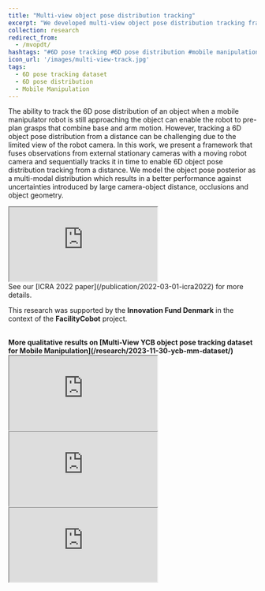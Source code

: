 ```yaml
---
title: "Multi-view object pose distribution tracking"
excerpt: "We developed multi-view object pose distribution tracking framework for pre-grasp planniong on mobile robots"
collection: research
redirect_from:
  - /mvopdt/
hashtags: "#6D pose tracking #6D pose distribution #mobile manipulation"
icon_url: '/images/multi-view-track.jpg'
tags:
  - 6D pose tracking dataset
  - 6D pose distribution
  - Mobile Manipulation
---
```


The ability to track the 6D pose distribution of an object when a mobile manipulator robot is still approaching the object can enable the robot to pre-plan grasps that combine base and arm motion. However, tracking a 6D object pose distribution from a distance can be challenging due to the limited view of the robot camera. In this work, we present a framework that fuses observations from external stationary cameras with a moving robot camera and sequentially tracks it in time to enable 6D object pose distribution tracking from a distance. We model the object pose posterior as a multi-modal distribution which results in a better performance against uncertainties introduced by large camera-object distance, occlusions and object geometry.

<iframe src="https://www.youtube.com/embed/1KYpknyz9I8?autoplay=1&amp;mute=1&amp;loop=1&amp;playlist=1KYpknyz9I8&amp;controls=0"></iframe>

<br>
See our [ICRA 2022 paper](/publication/2022-03-01-icra2022) for more details.

This research was supported by the <b>Innovation Fund Denmark</b> in the context of the <b>FacilityCobot</b> project.

<br>
<b> More qualitative results on [Multi-View YCB object pose tracking dataset for Mobile Manipulation](/research/2023-11-30-ycb-mm-dataset/) 

<iframe src="https://www.youtube.com/embed/_5iy8cGcwys?autoplay=1&amp;mute=1&amp;loop=1&amp;playlist=_5iy8cGcwys&amp;controls=0"></iframe>

<br>
<iframe src="https://www.youtube.com/embed/8sStnKewb7k?autoplay=1&amp;mute=1&amp;loop=1&amp;playlist=8sStnKewb7k&amp;controls=0"></iframe>

<br>
<iframe src="https://www.youtube.com/embed/IfsQxMLLj0g?autoplay=1&amp;mute=1&amp;loop=1&amp;playlist=IfsQxMLLj0g&amp;controls=0"></iframe>


